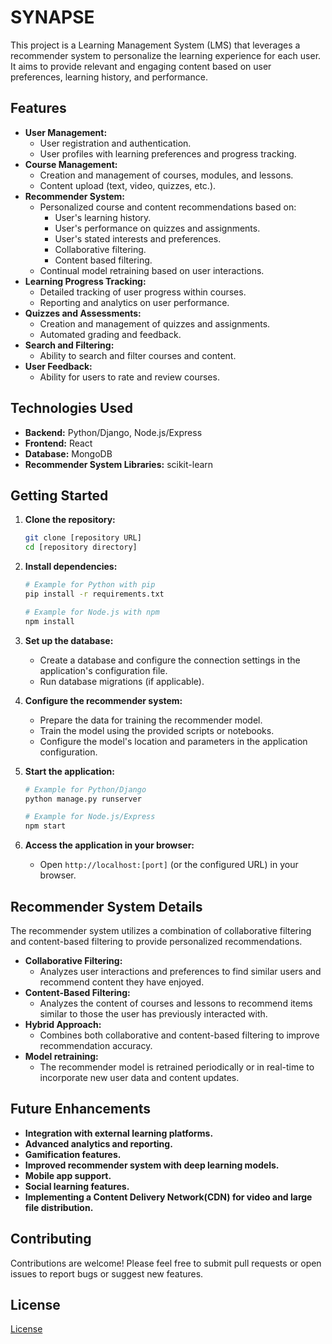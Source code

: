 # SYNAPSE

This project is a Learning Management System (LMS) that leverages a recommender system to personalize the learning experience for each user. It aims to provide relevant and engaging content based on user preferences, learning history, and performance.

## Features

* **User Management:**
    * User registration and authentication.
    * User profiles with learning preferences and progress tracking.
* **Course Management:**
    * Creation and management of courses, modules, and lessons.
    * Content upload (text, video, quizzes, etc.).
* **Recommender System:**
    * Personalized course and content recommendations based on:
        * User's learning history.
        * User's performance on quizzes and assignments.
        * User's stated interests and preferences.
        * Collaborative filtering.
        * Content based filtering.
    * Continual model retraining based on user interactions.
* **Learning Progress Tracking:**
    * Detailed tracking of user progress within courses.
    * Reporting and analytics on user performance.
* **Quizzes and Assessments:**
    * Creation and management of quizzes and assignments.
    * Automated grading and feedback.
* **Search and Filtering:**
    * Ability to search and filter courses and content.
* **User Feedback:**
    * Ability for users to rate and review courses.

## Technologies Used

* **Backend:** Python/Django, Node.js/Express
* **Frontend:** React
* **Database:** MongoDB
* **Recommender System Libraries:** scikit-learn

## Getting Started

1.  **Clone the repository:**

    ```bash
    git clone [repository URL]
    cd [repository directory]
    ```

2.  **Install dependencies:**

    ```bash
    # Example for Python with pip
    pip install -r requirements.txt

    # Example for Node.js with npm
    npm install
    ```

3.  **Set up the database:**

    * Create a database and configure the connection settings in the application's configuration file.
    * Run database migrations (if applicable).

4.  **Configure the recommender system:**

    * Prepare the data for training the recommender model.
    * Train the model using the provided scripts or notebooks.
    * Configure the model's location and parameters in the application configuration.

5.  **Start the application:**

    ```bash
    # Example for Python/Django
    python manage.py runserver

    # Example for Node.js/Express
    npm start
    ```

6.  **Access the application in your browser:**

    * Open `http://localhost:[port]` (or the configured URL) in your browser.

## Recommender System Details

The recommender system utilizes a combination of collaborative filtering and content-based filtering to provide personalized recommendations.

* **Collaborative Filtering:**
    * Analyzes user interactions and preferences to find similar users and recommend content they have enjoyed.
* **Content-Based Filtering:**
    * Analyzes the content of courses and lessons to recommend items similar to those the user has previously interacted with.
* **Hybrid Approach:**
    * Combines both collaborative and content-based filtering to improve recommendation accuracy.
* **Model retraining:**
    * The recommender model is retrained periodically or in real-time to incorporate new user data and content updates.

## Future Enhancements

* **Integration with external learning platforms.**
* **Advanced analytics and reporting.**
* **Gamification features.**
* **Improved recommender system with deep learning models.**
* **Mobile app support.**
* **Social learning features.**
* **Implementing a Content Delivery Network(CDN) for video and large file distribution.**

## Contributing

Contributions are welcome! Please feel free to submit pull requests or open issues to report bugs or suggest new features.

## License

[License](./LICENSE)

